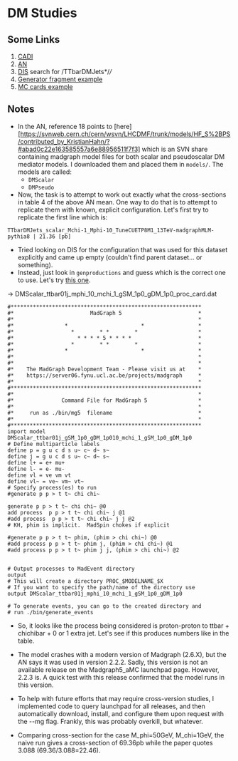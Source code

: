 # DM Studies


## Some Links
  1. [CADI](http://cms.cern.ch/iCMS/analysisadmin/cadilines?id=1824&ancode=EXO-16-049&tp=an&line=EXO-16-049)
  2. [AN](http://cms.cern.ch/iCMS/jsp/db_notes/noteInfo.jsp?cmsnoteid=CMS%20AN-2016/417)
  3. [DIS](http://uaf-8.t2.ucsd.edu/~namin/dis/) search for /TTbarDMJets*/*/*
  4. [Generator fragment example](https://cms-pdmv.cern.ch/mcm/public/restapi/requests/get_fragment/EXO-RunIISummer15wmLHEGS-01586)
  5. [MC cards example](https://github.com/cms-sw/genproductions/tree/02c6e5b080dc6e6a5d9ab8fb16b793505262e14d/bin/MadGraph5_aMCatNLO/cards/production/13TeV/DarkMatter/DMPseudo_ttbar_dilep/DMPseudoscalar_ttbar01j_mphi_100_mchi_10_gSM_1p0_gDM_1p0)


## Notes
  - In the AN, reference 18 points to [here][https://svnweb.cern.ch/cern/wsvn/LHCDMF/trunk/models/HF_S%2BPS/contributed_by_KristianHahn/?#abad0c22e163585557a6e88956511f7f3] which is an SVN share containing madgraph model files for both scalar and pseudoscalar DM mediator models. I downloaded them and placed them in `models/`. The models are called:
    - `DMScalar`
    - `DMPseudo`
  - Now, the task is to attempt to work out exactly what the cross-sections in table 4 of the above AN mean. One way to do that is to attempt to replicate them with known, explicit configuration. Let's first try to replicate the first line which is:

  `TTbarDMJets_scalar_Mchi-1_Mphi-10_TuneCUETP8M1_13TeV-madgraphMLM-pythia8 | 21.36 [pb]`

  - Tried looking on DIS for the configuration that was used for this dataset explicitly and came up empty (couldn't find parent dataset... or something).
  - Instead, just look in `genproductions` and guess which is the correct one to use. Let's try [this one](https://github.com/cms-sw/genproductions/blob/02c6e5b080dc6e6a5d9ab8fb16b793505262e14d/bin/MadGraph5_aMCatNLO/cards/production/13TeV/DarkMatter/DMScalar_ttbar/DMScalar_ttbar01j_mphi_10_mchi_1_gSM_1p0_gDM_1p0/DMScalar_ttbar01j_mphi_10_mchi_1_gSM_1p0_gDM_1p0_proc_card.dat).

-> DMScalar_ttbar01j_mphi_10_mchi_1_gSM_1p0_gDM_1p0_proc_card.dat
```
#************************************************************
#*                        MadGraph 5                        *
#*                                                          *
#*                *                       *                 *
#*                  *        * *        *                   *
#*                    * * * * 5 * * * *                     *
#*                  *        * *        *                   *
#*                *                       *                 *
#*                                                          *
#*                                                          *
#*    The MadGraph Development Team - Please visit us at    *
#*    https://server06.fynu.ucl.ac.be/projects/madgraph     *
#*                                                          *
#************************************************************
#*                                                          *
#*               Command File for MadGraph 5                *
#*                                                          *
#*     run as ./bin/mg5  filename                           *
#*                                                          *
#************************************************************
import model DMScalar_ttbar01j_gSM_1p0_gDM_1p010_mchi_1_gSM_1p0_gDM_1p0
# Define multiparticle labels
define p = g u c d s u~ c~ d~ s~
define j = g u c d s u~ c~ d~ s~
define l+ = e+ mu+
define l- = e- mu-
define vl = ve vm vt
define vl~ = ve~ vm~ vt~
# Specify process(es) to run
#generate p p > t t~ chi chi~

generate p p > t t~ chi chi~ @0
add process  p p > t t~ chi chi~ j @1
#add process  p p > t t~ chi chi~ j j @2
# KH, phim is implicit.  MadSpin chokes if explicit

#generate p p > t t~ phim, (phim > chi chi~) @0
#add process p p > t t~ phim j, (phim > chi chi~) @1
#add process p p > t t~ phim j j, (phim > chi chi~) @2


# Output processes to MadEvent directory
output
# This will create a directory PROC_$MODELNAME_$X
# If you want to specify the path/name of the directory use
output DMScalar_ttbar01j_mphi_10_mchi_1_gSM_1p0_gDM_1p0

# To generate events, you can go to the created directory and
# run ./bin/generate_events
```

  - So, it looks like the process being considered is proton-proton to ttbar + chichibar + 0 or 1 extra jet. Let's see if this produces numbers like in the table.
  - The model crashes with a modern version of Madgraph (2.6.X), but the AN says it was used in version 2.2.2. Sadly, this version is not an available release on the Madgraph5_aMC launchpad page. However, 2.2.3 is. A quick test with this release confirmed that the model runs in this version.
  - To help with future efforts that may require cross-version studies, I implemented code to query launchpad for all releases, and then automatically download, install, and configure them upon request with the --mg flag. Frankly, this was probably overkill, but whatever.

  - Comparing cross-section for the case M_phi=50GeV, M_chi=1GeV, the naive run gives a cross-section of 69.36pb while the paper quotes 3.088 (69.36/3.088=22.46).

